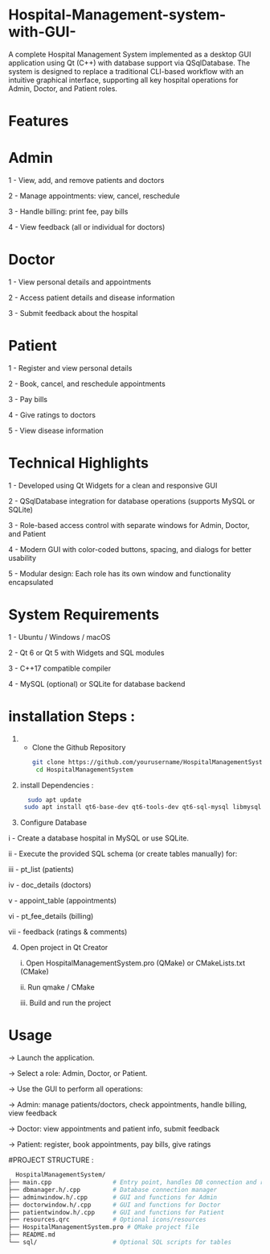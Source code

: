 # Hospital-Management-system-with-GUI-
A complete Hospital Management System implemented as a desktop GUI application using Qt (C++) with database support via QSqlDatabase. The system is designed to replace a traditional CLI-based workflow with an intuitive graphical interface, supporting all key hospital operations for Admin, Doctor, and Patient roles.


# Features
# Admin

1 - View, add, and remove patients and doctors

2 - Manage appointments: view, cancel, reschedule

3 - Handle billing: print fee, pay bills

4 - View feedback (all or individual for doctors)


# Doctor

1 - View personal details and appointments

2 - Access patient details and disease information

3 - Submit feedback about the hospital

# Patient

1 - Register and view personal details

2 - Book, cancel, and reschedule appointments

3 - Pay bills

4 - Give ratings to doctors

5 - View disease information


# Technical Highlights

1 - Developed using Qt Widgets for a clean and responsive GUI

2 - QSqlDatabase integration for database operations (supports MySQL or SQLite)

3 - Role-based access control with separate windows for Admin, Doctor, and Patient

4 - Modern GUI with color-coded buttons, spacing, and dialogs for better usability

5 - Modular design: Each role has its own window and functionality encapsulated

# System Requirements

1 - Ubuntu / Windows / macOS

2 - Qt 6 or Qt 5 with Widgets and SQL modules

3 - C++17 compatible compiler

4 - MySQL (optional) or SQLite for database backend

# installation Steps :

1. - Clone the Github Repository
     ```bash
     git clone https://github.com/yourusername/HospitalManagementSystem.git
      cd HospitalManagementSystem
     ```
2. install Dependencies :
   ```bash
     sudo apt update
    sudo apt install qt6-base-dev qt6-tools-dev qt6-sql-mysql libmysqlclient-dev build-essential
   ```
3. Configure Database

  i -  Create a database hospital in MySQL or use SQLite.

  ii -  Execute the provided SQL schema (or create tables manually) for:
  
  iii -  pt_list (patients)

  iv -  doc_details (doctors)

  v - appoint_table (appointments)

  vi - pt_fee_details (billing)

  vii - feedback (ratings & comments)

4. Open project in Qt Creator

    i. Open HospitalManagementSystem.pro (QMake) or CMakeLists.txt (CMake)

    ii. Run qmake / CMake

    iii. Build and run the project

# Usage

-> Launch the application.

->  Select a role: Admin, Doctor, or Patient.

-> Use the GUI to perform all operations:

-> Admin: manage patients/doctors, check appointments, handle billing, view feedback

-> Doctor: view appointments and patient info, submit feedback

-> Patient: register, book appointments, pay bills, give ratings

#PROJECT STRUCTURE : 
```BASH
  HospitalManagementSystem/
├── main.cpp                 # Entry point, handles DB connection and role selection
├── dbmanager.h/.cpp         # Database connection manager
├── adminwindow.h/.cpp       # GUI and functions for Admin
├── doctorwindow.h/.cpp      # GUI and functions for Doctor
├── patientwindow.h/.cpp     # GUI and functions for Patient
├── resources.qrc            # Optional icons/resources
├── HospitalManagementSystem.pro # QMake project file
├── README.md
└── sql/                     # Optional SQL scripts for tables

```
